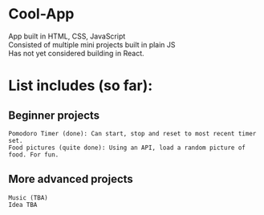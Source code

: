 # Cool-App
App built in HTML, CSS, JavaScript </br>
Consisted of multiple mini projects built in plain JS </br>
Has not yet considered building in React. </br>

# List includes (so far):

## Beginner projects
    Pomodoro Timer (done): Can start, stop and reset to most recent timer set.
    Food pictures (quite done): Using an API, load a random picture of food. For fun.
## More advanced projects
    Music (TBA)
    Idea TBA
